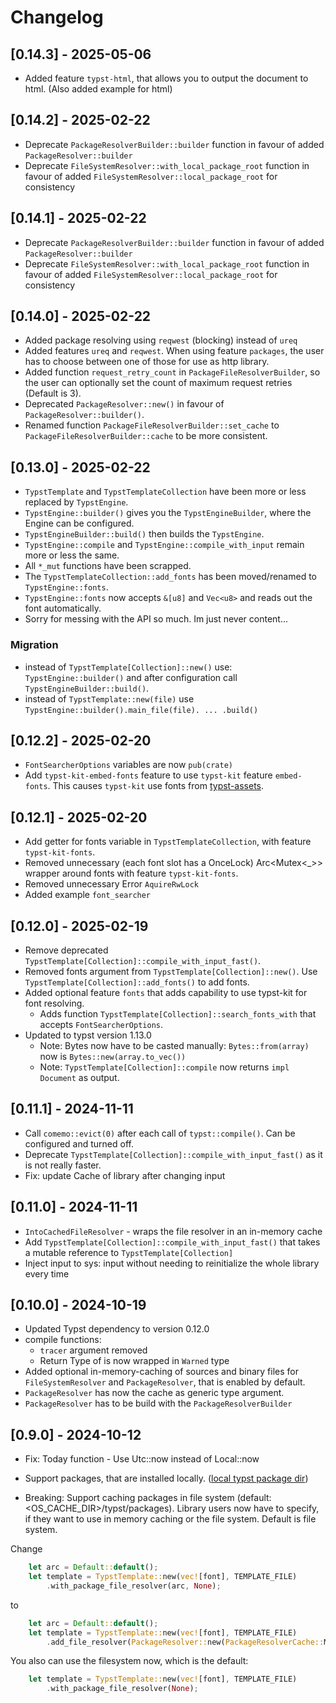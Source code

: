 # Changelog

## [0.14.3] - 2025-05-06

- Added feature `typst-html`, that allows you to output the document to html. (Also added example for html)

## [0.14.2] - 2025-02-22

- Deprecate `PackageResolverBuilder::builder` function in favour of added `PackageResolver::builder`
- Deprecate `FileSystemResolver::with_local_package_root` function in favour of added `FileSystemResolver::local_package_root` for consistency

## [0.14.1] - 2025-02-22

- Deprecate `PackageResolverBuilder::builder` function in favour of added `PackageResolver::builder`
- Deprecate `FileSystemResolver::with_local_package_root` function in favour of added `FileSystemResolver::local_package_root` for consistency

## [0.14.0] - 2025-02-22

- Added package resolving using `reqwest` (blocking) instead of `ureq`
- Added features `ureq` and `reqwest`. When using feature `packages`, the user has to choose between one of those for use as http library.
- Added function `request_retry_count` in `PackageFileResolverBuilder`, so the user can optionally set the count of maximum request retries (Default is 3).
- Deprecated `PackageResolver::new()` in favour of `PackageResolver::builder()`.
- Renamed function `PackageFileResolverBuilder::set_cache` to `PackageFileResolverBuilder::cache` to be more consistent.

## [0.13.0] - 2025-02-22

- `TypstTemplate` and `TypstTemplateCollection` have been more or less replaced by `TypstEngine`.
- `TypstEngine::builder()` gives you the `TypstEngineBuilder`, where the Engine can be configured.
- `TypstEngineBuilder::build()` then builds the `TypstEngine`.
- `TypstEngine::compile` and `TypstEngine::compile_with_input` remain more or less the same.
- All `*_mut` functions have been scrapped.
- The `TypstTemplateCollection::add_fonts` has been moved/renamed to `TypstEngine::fonts`.
- `TypstEngine::fonts` now accepts `&[u8]` and `Vec<u8>` and reads out the font automatically.
- Sorry for messing with the API so much. Im just never content...

### Migration

- instead of `TypstTemplate[Collection]::new()` use: `TypstEngine::builder()` and after configuration call `TypstEngineBuilder::build()`.
- instead of `TypstTemplate::new(file)` use `TypstEngine::builder().main_file(file). ... .build()`

## [0.12.2] - 2025-02-20

- `FontSearcherOptions` variables are now `pub(crate)`
- Add `typst-kit-embed-fonts` feature to use `typst-kit` feature `embed-fonts`. This causes `typst-kit` use fonts from [typst-assets](https://github.com/typst/typst-assets).

## [0.12.1] - 2025-02-20

- Add getter for fonts variable in `TypstTemplateCollection`, with feature `typst-kit-fonts`.
- Removed unnecessary (each font slot has a OnceLock) Arc<Mutex<\_>> wrapper around fonts with feature `typst-kit-fonts`.
- Removed unnecessary Error `AquireRwLock`
- Added example `font_searcher`

## [0.12.0] - 2025-02-19

- Remove deprecated `TypstTemplate[Collection]::compile_with_input_fast()`.
- Removed fonts argument from `TypstTemplate[Collection]::new()`. Use `TypstTemplate[Collection]::add_fonts()` to add fonts.
- Added optional feature `fonts` that adds capability to use typst-kit for font resolving.
  - Adds function `TypstTemplate[Collection]::search_fonts_with` that accepts `FontSearcherOptions`.
- Updated to typst version 1.13.0
  - Note: Bytes now have to be casted manually: `Bytes::from(array)` now is `Bytes::new(array.to_vec())`
  - Note: `TypstTemplate[Collection]::compile` now returns `impl Document` as output.

## [0.11.1] - 2024-11-11

- Call `comemo::evict(0)` after each call of `typst::compile()`. Can be configured and turned off.
- Deprecate `TypstTemplate[Collection]::compile_with_input_fast()` as it is not really faster.
- Fix: update Cache of library after changing input

## [0.11.0] - 2024-11-11

- `IntoCachedFileResolver` - wraps the file resolver in an in-memory cache
- Add `TypstTemplate[Collection]::compile_with_input_fast()` that takes a mutable reference to `TypstTemplate[Collection]`
- Inject input to sys: input without needing to reinitialize the whole library every time

## [0.10.0] - 2024-10-19

- Updated Typst dependency to version 0.12.0
- compile functions:
  - `tracer` argument removed
  - Return Type of is now wrapped in `Warned` type
- Added optional in-memory-caching of sources and binary files for
  `FileSystemResolver` and `PackageResolver`, that is enabled by default.
- `PackageResolver` has now the cache as generic type argument.
- `PackageResolver` has to be build with the `PackageResolverBuilder`

## [0.9.0] - 2024-10-12

- Fix: Today function - Use Utc::now instead of Local::now
- Support packages, that are installed locally. ([local typst package dir](https://github.com/typst/packages?tab=readme-ov-file#local-packages))

- Breaking: Support caching packages in file system (default: <OS_CACHE_DIR>/typst/packages). Library users now have to specify, if they want to use in memory caching or the file system. Default is file system.

Change

```rust
    let arc = Default::default();
    let template = TypstTemplate::new(vec![font], TEMPLATE_FILE)
        .with_package_file_resolver(arc, None);
```

to

```rust
    let arc = Default::default();
    let template = TypstTemplate::new(vec![font], TEMPLATE_FILE)
        .add_file_resolver(PackageResolver::new(PackageResolverCache::Memory(arc), None));
```

You also can use the filesystem now, which is the default:

```rust
    let template = TypstTemplate::new(vec![font], TEMPLATE_FILE)
        .with_package_file_resolver(None);
```
